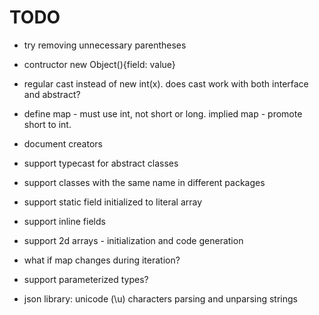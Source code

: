 # TODO

* try removing unnecessary parentheses

* contructor new Object(){field: value}

* regular cast instead of new int(x).
  does cast work with both interface and abstract?

* define map - must use int, not short or long.
  implied map - promote short to int.

* document creators

* support typecast for abstract classes

* support classes with the same name in different packages

* support static field initialized to literal array

* support inline fields

* support 2d arrays - initialization and code generation

* what if map changes during iteration?

* support parameterized types?

* json library: unicode (\u) characters parsing and unparsing strings
